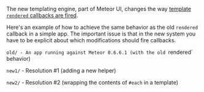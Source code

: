 The new templating engine, part of Meteor UI, changes the way
[template `rendered` callbacks are
fired](https://github.com/meteor/meteor/wiki/New-Template-Engine-Preview#rendered-callback-only-fires-once).

Here's an example of how to achieve the same behavior as the old
`rendered` callback in a simple app. The important issue is that in
the new system you have to be explicit about which modifications
should fire callbacks.

`old/ - An app running against Meteor 0.6.6.1 (with the old `rendered`
behavior)

`new1/` - Resolution #1 (adding a new helper)

`new2/` - Resolution #2 (wrapping the contents of `#each` in a
template)